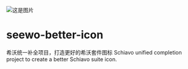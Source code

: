 ![这是图片]()
# seewo-better-icon
希沃统一补全项目，打造更好的希沃套件图标
Schiavo unified completion project to create a better Schiavo suite icon.
